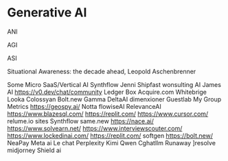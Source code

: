 # Generative AI
ANI

AGI

ASI

Situational Awareness: the decade ahead, Leopold Aschenbrenner

Some Micro SaaS/Vertical AI
Synthflow
Jenni
Shipfast
wonsulting AI
James AI
https://v0.dev/chat/community
Ledger Box
Acquire.com
Whitebrige
Looka
Colossyan
Bolt.new
Gamma
DeltaAI
dimenxioner
Guestlab
My Group Metrics
https://geospy.ai/
Notta
flowiseAI
RelevanceAI
https://www.blazesql.com/
https://replit.com/
https://www.cursor.com/
relume.io sites
Synthflow
same.new
https://nace.ai/
https://www.solvearn.net/
https://www.interviewscouter.com/
https://www.lockedinai.com/
https://replit.com/
softgen
https://bolt.new/
NeaPay
Meta ai
Le chat
Perplexity
Kimi
Qwen
Cghatllm
Runaway
]resolve
midjorney
Shield ai


